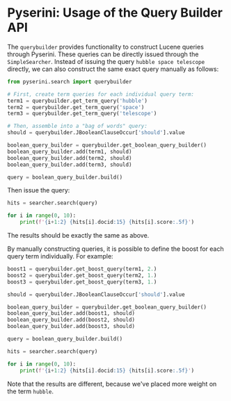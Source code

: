 # Pyserini: Usage of the Query Builder API

The `querybuilder` provides functionality to construct Lucene queries through Pyserini.
These queries can be directly issued through the `SimpleSearcher`.
Instead of issuing the query `hubble space telescope` directly, we can also construct the same exact query manually as follows:

```python
from pyserini.search import querybuilder

# First, create term queries for each individual query term:
term1 = querybuilder.get_term_query('hubble')
term2 = querybuilder.get_term_query('space')
term3 = querybuilder.get_term_query('telescope')

# Then, assemble into a "bag of words" query:
should = querybuilder.JBooleanClauseOccur['should'].value

boolean_query_builder = querybuilder.get_boolean_query_builder()
boolean_query_builder.add(term1, should)
boolean_query_builder.add(term2, should)
boolean_query_builder.add(term3, should)

query = boolean_query_builder.build()
```

Then issue the query:

```python
hits = searcher.search(query)

for i in range(0, 10):
    print(f'{i+1:2} {hits[i].docid:15} {hits[i].score:.5f}')
```

The results should be exactly the same as above.

By manually constructing queries, it is possible to define the boost for each query term individually.
For example:

```python
boost1 = querybuilder.get_boost_query(term1, 2.)
boost2 = querybuilder.get_boost_query(term2, 1.)
boost3 = querybuilder.get_boost_query(term3, 1.)

should = querybuilder.JBooleanClauseOccur['should'].value

boolean_query_builder = querybuilder.get_boolean_query_builder()
boolean_query_builder.add(boost1, should)
boolean_query_builder.add(boost2, should)
boolean_query_builder.add(boost3, should)

query = boolean_query_builder.build()

hits = searcher.search(query)

for i in range(0, 10):
    print(f'{i+1:2} {hits[i].docid:15} {hits[i].score:.5f}')
```

Note that the results are different, because we've placed more weight on the term `hubble`.
